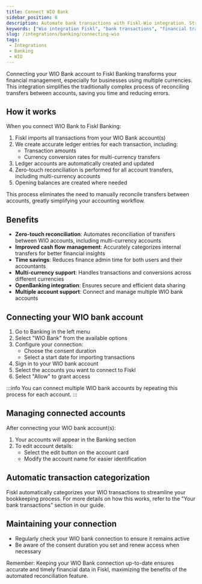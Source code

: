 ```yaml
---
title: Connect WIO Bank
sidebar_position: 6
description: Automate bank transactions with Fiskl-Wio integration. Streamline financial tracking for more efficient business operations.
keywords: ["Wio integration Fiskl", "bank transactions", "financial tracking", "automated banking", "Fiskl features"]
slug: /integrations/banking/connecting-wio
tags:
 - Integrations
 - Banking
 - WIO
---
```


Connecting your WIO Bank account to Fiskl Banking transforms your financial management, especially for businesses using multiple currencies. This integration simplifies the traditionally complex process of reconciling transfers between accounts, saving you time and reducing errors.

## How it works

When you connect WIO Bank to Fiskl Banking:

1. Fiskl imports all transactions from your WIO Bank account(s)
2. We create accurate ledger entries for each transaction, including:
   - Transaction amounts
   - Currency conversion rates for multi-currency transfers
3. Ledger accounts are automatically created and updated
4. Zero-touch reconciliation is performed for all account transfers, including multi-currency accounts
5. Opening balances are created where needed

This process eliminates the need to manually reconcile transfers between accounts, greatly simplifying your accounting workflow.

## Benefits

- **Zero-touch reconciliation**: Automates reconciliation of transfers between WIO accounts, including multi-currency accounts
- **Improved cash flow management**: Accurately categorizes internal transfers for better financial insights
- **Time savings**: Reduces finance admin time for both users and their accountants
- **Multi-currency support**: Handles transactions and conversions across different currencies
- **OpenBanking integration**: Ensures secure and efficient data sharing
- **Multiple account support**: Connect and manage multiple WIO bank accounts

## Connecting your WIO bank account

1. Go to Banking in the left menu
2. Select "WIO Bank" from the available options
3. Configure your connection:
   - Choose the consent duration
   - Select a start date for importing transactions
4. Sign in to your WIO bank account
5. Select the accounts you want to connect to Fiskl
6. Select "Allow" to grant access

:::info
You can connect multiple WIO bank accounts by repeating this process for each account.
:::

## Managing connected accounts

After connecting your WIO bank account(s):

1. Your accounts will appear in the Banking section
2. To edit account details:
   - Select the edit button on the account card
   - Modify the account name for easier identification

## Automatic transaction categorization

Fiskl automatically categorizes your WIO transactions to streamline your bookkeeping process. For more details on how this works, refer to the "Your bank transactions" section in our guide.

## Maintaining your connection

- Regularly check your WIO bank connection to ensure it remains active
- Be aware of the consent duration you set and renew access when necessary

Remember: Keeping your WIO Bank connection up-to-date ensures accurate and timely financial data in Fiskl, maximizing the benefits of the automated reconciliation feature.
